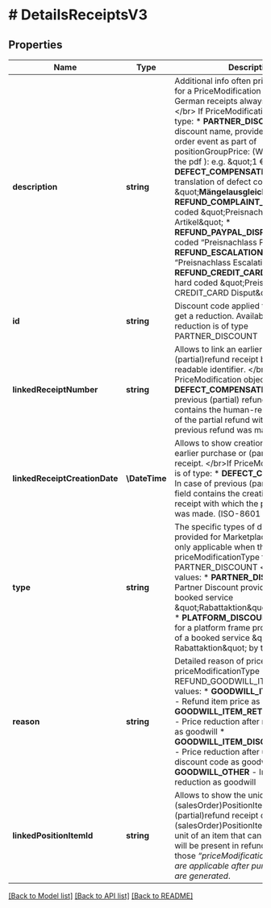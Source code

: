 # # DetailsReceiptsV3

## Properties

Name | Type | Description | Notes
------------ | ------------- | ------------- | -------------
**description** | **string** | Additional info often printed on the pdf for a PriceModification object (on German receipts always in German)&lt;/br&gt; If PriceModification object is of type: * **PARTNER_DISCOUNT** - discount name, provided with sales order event as part of positionGroupPrice: (What we print on the pdf ): e.g.  \&quot;1 € Rabatt\&quot; * **DEFECT_COMPENSATION** - ( German translation of defect compensation)  \&quot;**Mängelausgleich**\&quot; * **REFUND_COMPLAINT_ITEM** - hard coded \&quot;Preisnachlass Reklamation Artikel\&quot; * **REFUND_PAYPAL_DISPUTE** - hard coded “Preisnachlass PayPal Disput“ * **REFUND_ESCALATION** - hard coded “Preisnachlass Escalation“ * **REFUND_CREDIT_CARD_DISPUTE** - hard coded \&quot;Preisnachlass CREDIT_CARD Disput\&quot; |
**id** | **string** | Discount code applied to the order to get a reduction. Available when reduction is of type PARTNER_DISCOUNT | [optional]
**linkedReceiptNumber** | **string** | Allows to link an earlier purchase or (partial)refund receipt by human-readable identifier. &lt;/br&gt;If PriceModification object is of type: * **DEFECT_COMPENSATION**: In case of previous (partial) refunds this field contains the human-readable identifier of the partial refund with which the previous refund was made | [optional]
**linkedReceiptCreationDate** | **\DateTime** | Allows to show creation date of linked earlier purchase or (partial)refund receipt. &lt;/br&gt;If PriceModification object is of type: * **DEFECT_COMPENSATION**: In case of previous (partial) refunds this field contains the creation date of linked receipt with which the previous refund was made. (ISO-8601 format) | [optional]
**type** | **string** | The specific types of discounts provided for Marketplace. This field is only applicable when the priceModificationType for the item is PARTNER_DISCOUNT &lt;/br&gt;Possible values: * **PARTNER_DISCOUNT** - a Partner Discount provided because of a booked service \&quot;Rabattaktion\&quot; by the partner * **PLATFORM_DISCOUNT** - a Discount for a platform frame provided because of a booked service \&quot;Marktplatz Rabattaktion\&quot; by the partner | [optional]
**reason** | **string** | Detailed reason of priceModifications of priceModificationType REFUND_GOODWILL_ITEM.  Possible values: * **GOODWILL_ITEM_FOR_FREE** - Refund item price as goodwill * **GOODWILL_ITEM_RETURN_REJECTED** - Price reduction after return rejection as goodwill * **GOODWILL_ITEM_DISCOUNT_EXPIRED** - Price reduction after using old discount code as goodwill * **GOODWILL_OTHER** - Individual price reduction as goodwill | [optional]
**linkedPositionItemId** | **string** | Allows to show the unique identifier (salesOrder)PositionItem of an earlier (partial)refund receipt of items.&lt;/br&gt; A (salesOrder)PositionItem is the smallest unit of an item that can be ordered.  It will be present in refund receipts for those _“priceModificationType” which are applicable after purchase receipts are generated_. | [optional]

[[Back to Model list]](../../README.md#models) [[Back to API list]](../../README.md#endpoints) [[Back to README]](../../README.md)
